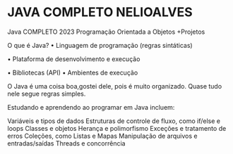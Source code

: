 # JAVA COMPLETO NELIOALVES
 Java COMPLETO 2023 Programação Orientada a Objetos +Projetos    
 
O que é Java? • Linguagem de programação (regras sintáticas) 

• Plataforma de desenvolvimento e execução 

• Bibliotecas (API) • Ambientes de execução

O Java é uma coisa boa,gostei dele, pois é muito organizado. Quase tudo nele segue regras simples.

Estudando e  aprendendo ao programar em Java incluem:

Variáveis e tipos de dados
Estruturas de controle de fluxo, como if/else e loops
Classes e objetos
Herança e polimorfismo
Exceções e tratamento de erros
Coleções, como Listas e Mapas
Manipulação de arquivos e entradas/saídas
Threads e concorrência
 
 
 
 
